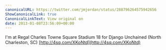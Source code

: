 ```yaml
---
canonicalURL: https://twitter.com/jmjordan/status/288796264575942656
ShowCanonicalLink: true
CanonicalLinkText: View original on
date: 2013-01-08T23:56:09+00:00
---
```

I'm at Regal Charles Towne Square Stadium 18 for Django Unchained (North Charleston, SC) [http://4sq.com/XKoNtd](http://4sq.com/XKoNtd)